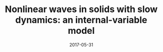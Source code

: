 ---
title: "Nonlinear waves in solids with slow dynamics: an internal-variable model"
collection: publications
permalink: /publication/2017-05-31-prsa
date: 2017-05-31
venue: 'Proceedings of the Royal Society A'
paperurl: 'https://doi.org/10.1098/rspa.2017.0024'
citation: 'H. Berjamin, N. Favrie, B. Lombard, G. Chiavassa (2017). &quot;Nonlinear waves in solids with slow dynamics: an internal-variable model&quot; <i>Proceedings of the Royal Society A</i> 473(2201), 20170024.'
doi: 10.1098/rspa.2017.0024
---
